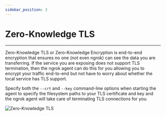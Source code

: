 ```yaml
---
sidebar_position: 3
---
```


# Zero-Knowledge TLS
----------------

Zero-Knowledge TLS or Zero-Knowledge Encryption is end-to-end encryption that ensures no one (not even ngrok) can see the data you are transferring. If the service you are exposing does not support TLS termination, then the ngrok agent can do this for you allowing you to encrypt your traffic end-to-end but not have to worry about whether the local service has TLS support.

Specify both the `--crt` and `--key` command-line options when starting the agent to specify the filesystem paths to your TLS certificate and key and the ngrok agent will take care of terminating TLS connections for you.

![Zero-Knowledge TLS](/img/docs/ngrok-zero-knowledge.png)
